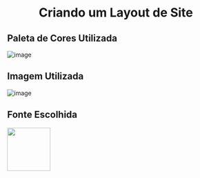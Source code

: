 <h1 align="center">Criando um Layout de Site</h1>

## Paleta de Cores Utilizada
![image](https://user-images.githubusercontent.com/79856769/140595173-fa6ccdfe-2be6-4cca-9c9e-7ff460f69782.png)

## Imagem Utilizada
![image](https://user-images.githubusercontent.com/79856769/140595631-821c1f13-ead6-4e8e-a63e-df9bc528cb4a.png)

## Fonte Escolhida
<a href="https://fonts.google.com/specimen/Yomogi?query=Yomogi" ><img width="100" src="https://cdn.jsdelivr.net/gh/devicons/devicon/icons/google/google-original.svg"/></a>
